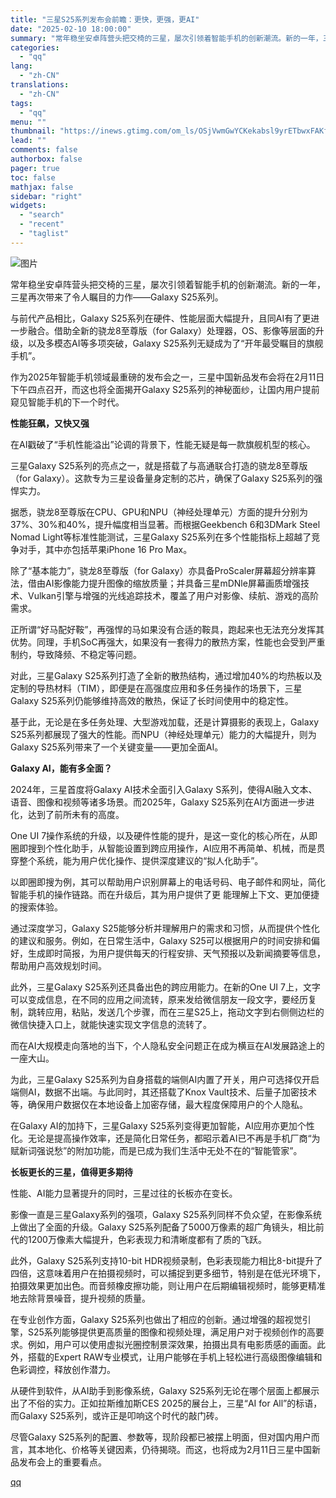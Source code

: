 ```yaml
---
title: "三星S25系列发布会前瞻：更快，更强，更AI"
date: "2025-02-10 18:00:00"
summary: "常年稳坐安卓阵营头把交椅的三星，屡次引领着智能手机的创新潮流。新的一年，三星再次带来了令人瞩目的力作..."
categories:
  - "qq"
lang:
  - "zh-CN"
translations:
  - "zh-CN"
tags:
  - "qq"
menu: ""
thumbnail: "https://inews.gtimg.com/om_ls/OSjVwmGwYCKekabsl9yrETbwxFAKfshvnl4CMrs0hnLLQAA_640360/0"
lead: ""
comments: false
authorbox: false
pager: true
toc: false
mathjax: false
sidebar: "right"
widgets:
  - "search"
  - "recent"
  - "taglist"
---
```


![图片](https://inews.gtimg.com/news_bt/O6Qwq4wwxjBu7QgwTTErIJEisJt6_2al9OIn_LaeAyig0AA/641)

常年稳坐安卓阵营头把交椅的三星，屡次引领着智能手机的创新潮流。新的一年，三星再次带来了令人瞩目的力作——Galaxy S25系列。

与前代产品相比，Galaxy S25系列在硬件、性能层面大幅提升，且同AI有了更进一步融合。借助全新的骁龙8至尊版（for Galaxy）处理器，OS、影像等层面的升级，以及多模态AI等多项突破，Galaxy S25系列无疑成为了“开年最受瞩目的旗舰手机”。

作为2025年智能手机领域最重磅的发布会之一，三星中国新品发布会将在2月11日下午四点召开，而这也将全面揭开Galaxy S25系列的神秘面纱，让国内用户提前窥见智能手机的下一个时代。

**性能狂飙，又快又强**

在AI戳破了“手机性能溢出”论调的背景下，性能无疑是每一款旗舰机型的核心。

三星Galaxy S25系列的亮点之一，就是搭载了与高通联合打造的骁龙8至尊版（for Galaxy）。这款专为三星设备量身定制的芯片，确保了Galaxy S25系列的强悍实力。

据悉，骁龙8至尊版在CPU、GPU和NPU（神经处理单元）方面的提升分别为37%、30%和40%，提升幅度相当显著。而根据Geekbench 6和3DMark Steel Nomad Light等标准性能测试，三星Galaxy S25系列在多个性能指标上超越了竞争对手，其中亦包括苹果iPhone 16 Pro Max。

除了“基本能力”，骁龙8至尊版（for Galaxy）亦具备ProScaler屏幕超分辨率算法，借由AI影像能力提升图像的缩放质量；并具备三星mDNle屏幕画质增强技术、Vulkan引擎与增强的光线追踪技术，覆盖了用户对影像、续航、游戏的高阶需求。

正所谓“好马配好鞍”，再强悍的马如果没有合适的鞍具，跑起来也无法充分发挥其优势。同理，手机SoC再强大，如果没有一套得力的散热方案，性能也会受到严重制约，导致降频、不稳定等问题。

对此，三星Galaxy S25系列打造了全新的散热结构，通过增加40%的均热板以及定制的导热材料（TIM），即便是在高强度应用和多任务操作的场景下，三星Galaxy S25系列仍能够维持高效的散热，保证了长时间使用中的稳定性。

基于此，无论是在多任务处理、大型游戏加载，还是计算摄影的表现上，Galaxy S25系列都展现了强大的性能。而NPU（神经处理单元）能力的大幅提升，则为Galaxy S25系列带来了一个关键变量——更加全面AI。

**Galaxy AI，能有多全面？**

2024年，三星首度将Galaxy AI技术全面引入Galaxy S系列，使得AI融入文本、语音、图像和视频等诸多场景。而2025年，Galaxy S25系列在AI方面进一步进化，达到了前所未有的高度。

One UI 7操作系统的升级，以及硬件性能的提升，是这一变化的核心所在，从即圈即搜到个性化助手，从智能设置到跨应用操作，AI应用不再简单、机械，而是贯穿整个系统，能为用户优化操作、提供深度建议的“拟人化助手”。

以即圈即搜为例，其可以帮助用户识别屏幕上的电话号码、电子邮件和网址，简化智能手机的操作链路。而在升级后，其为用户提供了更 能理解上下文、更加便捷的搜索体验。

通过深度学习，Galaxy S25能够分析并理解用户的需求和习惯，从而提供个性化的建议和服务。例如，在日常生活中，Galaxy S25可以根据用户的时间安排和偏好，生成即时简报，为用户提供每天的行程安排、天气预报以及新闻摘要等信息，帮助用户高效规划时间。

此外，三星Galaxy S25系列还具备出色的跨应用能力。在新的One UI 7上，文字可以变成信息，在不同的应用之间流转，原来发给微信朋友一段文字，要经历复制，跳转应用，粘贴，发送几个步骤，而在三星S25上，拖动文字到右侧侧边栏的微信快捷入口上，就能快速实现文字信息的流转了。

而在AI大规模走向落地的当下，个人隐私安全问题正在成为横亘在AI发展路途上的一座大山。

为此，三星Galaxy S25系列为自身搭载的端侧AI内置了开关，用户可选择仅开启端侧AI，数据不出端。与此同时，其还搭载了Knox Vault技术、后量子加密技术等，确保用户数据仅在本地设备上加密存储，最大程度保障用户的个人隐私。

在Galaxy AI的加持下，三星Galaxy S25系列变得更加智能，AI应用亦更加个性化。无论是提高操作效率，还是简化日常任务，都昭示着AI已不再是手机厂商“为赋新词强说愁”的附加功能，而是已成为我们生活中无处不在的“智能管家”。

**长板更长的三星，值得更多期待**

性能、AI能力显著提升的同时，三星过往的长板亦在变长。

影像一直是三星Galaxy系列的强项，Galaxy S25系列同样不负众望，在影像系统上做出了全面的升级。Galaxy S25系列配备了5000万像素的超广角镜头，相比前代的1200万像素大幅提升，色彩表现力和清晰度都有了质的飞跃。

此外，Galaxy S25系列支持10-bit HDR视频录制，色彩表现能力相比8-bit提升了四倍，这意味着用户在拍摄视频时，可以捕捉到更多细节，特别是在低光环境下，拍摄效果更加出色。而音频橡皮擦功能，则让用户在后期编辑视频时，能够更精准地去除背景噪音，提升视频的质量。

在专业创作方面，Galaxy S25系列也做出了相应的创新。通过增强的超视觉引擎，S25系列能够提供更高质量的图像和视频处理，满足用户对于视频创作的高要求。例如，用户可以使用虚拟光圈控制景深效果，拍摄出具有电影质感的画面。此外，搭载的Expert RAW专业模式，让用户能够在手机上轻松进行高级图像编辑和色彩调控，释放创作潜力。

从硬件到软件，从AI助手到影像系统，Galaxy S25系列无论在哪个层面上都展示出了不俗的实力。正如拉斯维加斯CES 2025的展台上，三星“AI for All”的标语，而Galaxy S25系列，或许正是叩响这个时代的敲门砖。

尽管Galaxy S25系列的配置、参数等，现阶段都已被摆上明面，但对国内用户而言，其本地化、价格等关键因素，仍待揭晓。而这，也将成为2月11日三星中国新品发布会上的重要看点。

[qq](https://new.qq.com/rain/a/20250210A06H3E00)
